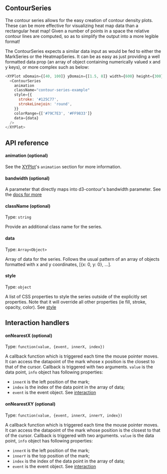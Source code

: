 ## ContourSeries

The contour series allows for the easy creation of contour density plots. These
can be more effective for visualizing heat map data than a rectangular heat map!
Given a number of points in a space the relative contour lines are computed, so
as to simplify the output into a more legible format!

<!-- INJECT:"ContourSeriesExampleWithLink" -->

The ContourSeries expects a similar data input as would be fed to either the
MarkSeries or the HeatmapSeries. It can be as easy as just providing a well
formatted data prop (an array of object containing numerically valued x and y
keys), or more complex such as below:

```javascript
<XYPlot xDomain={[40, 100]} yDomain={[1.5, 8]} width={600} height={300}>
  <ContourSeries
    animation
    className="contour-series-example"
    style={{
      stroke: '#125C77',
      strokeLinejoin: 'round',
    }}
    colorRange={['#79C7E3', '#FF9833']}
    data={data}
  />
</XYPlot>
```

## API reference

#### animation (optional)

See the [XYPlot](xy-plot.md)'s `animation` section for more information.

#### bandwidth (optional)

A parameter that directly maps into d3-contour's bandwidth parameter. See the
[docs for more](https://github.com/d3/d3-contour#density_bandwidth)

#### className (optional)

Type: `string`

Provide an additional class name for the series.

#### data

Type: `Array<Object>`

Array of data for the series. Follows the usual pattern of an array of objects
formatted with x and y coordinates, [{x: 0, y: 0}, ...].

#### style

Type: `object`

A list of CSS properties to style the series outside of the explicitly set
properties. Note that it will override all other properties (ie fill, stroke,
opacity, color). See [style](style.md)

## Interaction handlers

#### onNearestX (optional)

Type: `function(value, {event, innerX, index})`

A callback function which is triggered each time the mouse pointer moves. It can
access the datapoint of the mark whose x position is the closest to that of the
cursor. Callback is triggered with two arguments. `value` is the data point,
`info` object has following properties:

- `innerX` is the left position of the mark;
- `index` is the index of the data point in the array of data;
- `event` is the event object. See [interaction](interaction.md)

#### onNearestXY (optional)

Type: `function(value, {event, innerX, innerY, index})`

A callback function which is triggered each time the mouse pointer moves. It can
access the datapoint of the mark whose position is the closest to that of the
cursor. Callback is triggered with two arguments. `value` is the data point,
`info` object has following properties:

- `innerX` is the left position of the mark;
- `innerY` is the top position of the mark;
- `index` is the index of the data point in the array of data;
- `event` is the event object. See [interaction](interaction.md)
